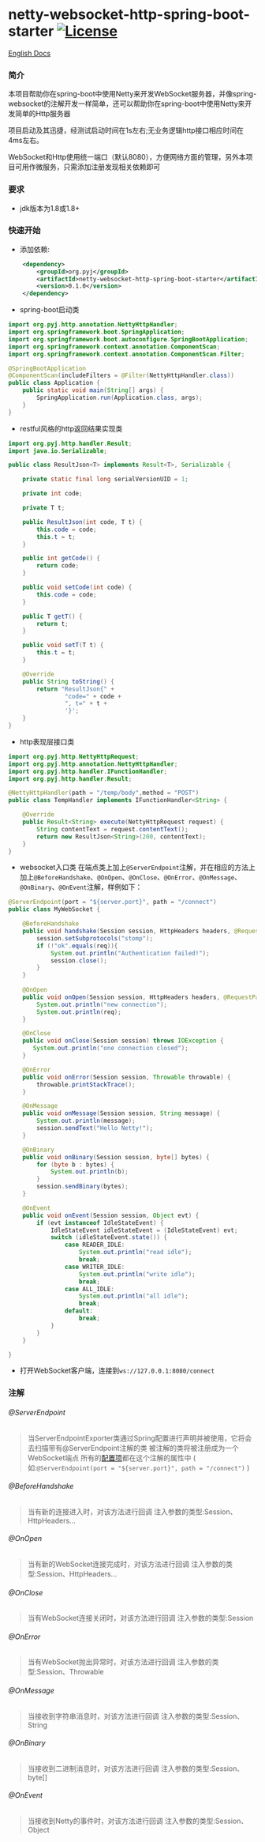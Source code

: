 netty-websocket-http-spring-boot-starter [![License](http://img.shields.io/:license-apache-brightgreen.svg)](http://www.apache.org/licenses/LICENSE-2.0.html)
===================================

[English Docs](https://github.com/pengyongjianpyj/netty-websocket-http-spring-boot-starter/blob/master/README.md)

### 简介
本项目帮助你在spring-boot中使用Netty来开发WebSocket服务器，并像spring-websocket的注解开发一样简单，还可以帮助你在spring-boot中使用Netty来开发简单的Http服务器

项目启动及其迅捷，经测试启动时间在1s左右;无业务逻辑http接口相应时间在4ms左右。

WebSocket和Http使用统一端口（默认8080），方便网络方面的管理，另外本项目可用作微服务，只需添加注册发现相关依赖即可

### 要求
- jdk版本为1.8或1.8+


### 快速开始

- 添加依赖:

```xml
    <dependency>
        <groupId>org.pyj</groupId>
        <artifactId>netty-websocket-http-spring-boot-starter</artifactId>
        <version>0.1.0</version>
    </dependency>
```

- spring-boot启动类

```java
import org.pyj.http.annotation.NettyHttpHandler;
import org.springframework.boot.SpringApplication;
import org.springframework.boot.autoconfigure.SpringBootApplication;
import org.springframework.context.annotation.ComponentScan;
import org.springframework.context.annotation.ComponentScan.Filter;

@SpringBootApplication
@ComponentScan(includeFilters = @Filter(NettyHttpHandler.class))
public class Application {
    public static void main(String[] args) {
        SpringApplication.run(Application.class, args);
    }
}
```

- restful风格的http返回结果实现类

```java
import org.pyj.http.handler.Result;
import java.io.Serializable;

public class ResultJson<T> implements Result<T>, Serializable {

    private static final long serialVersionUID = 1;

    private int code;

    private T t;

    public ResultJson(int code, T t) {
        this.code = code;
        this.t = t;
    }

    public int getCode() {
        return code;
    }

    public void setCode(int code) {
        this.code = code;
    }

    public T getT() {
        return t;
    }

    public void setT(T t) {
        this.t = t;
    }

    @Override
    public String toString() {
        return "ResultJson{" +
                "code=" + code +
                ", t=" + t +
                '}';
    }
}
```

- http表现层接口类

```java
import org.pyj.http.NettyHttpRequest;
import org.pyj.http.annotation.NettyHttpHandler;
import org.pyj.http.handler.IFunctionHandler;
import org.pyj.http.handler.Result;

@NettyHttpHandler(path = "/temp/body",method = "POST")
public class TempHandler implements IFunctionHandler<String> {

    @Override
    public Result<String> execute(NettyHttpRequest request) {
        String contentText = request.contentText();
        return new ResultJson<String>(200, contentText);
    }
}
```


- websocket入口类 在端点类上加上`@ServerEndpoint`注解，并在相应的方法上加上`@BeforeHandshake`、`@OnOpen`、`@OnClose`、`@OnError`、`@OnMessage`、`@OnBinary`、`@OnEvent`注解，样例如下：

```java
@ServerEndpoint(port = "${server.port}", path = "/connect")
public class MyWebSocket {

    @BeforeHandshake
    public void handshake(Session session, HttpHeaders headers, @RequestParam String req, @RequestParam MultiValueMap reqMap, @PathVariable String arg, @PathVariable Map pathMap){
        session.setSubprotocols("stomp");
        if (!"ok".equals(req)){
            System.out.println("Authentication failed!");
            session.close();
        }
    }
    
    @OnOpen
    public void onOpen(Session session, HttpHeaders headers, @RequestParam String req, @RequestParam MultiValueMap reqMap, @PathVariable String arg, @PathVariable Map pathMap){
        System.out.println("new connection");
        System.out.println(req);
    }

    @OnClose
    public void onClose(Session session) throws IOException {
       System.out.println("one connection closed"); 
    }

    @OnError
    public void onError(Session session, Throwable throwable) {
        throwable.printStackTrace();
    }

    @OnMessage
    public void onMessage(Session session, String message) {
        System.out.println(message);
        session.sendText("Hello Netty!");
    }

    @OnBinary
    public void onBinary(Session session, byte[] bytes) {
        for (byte b : bytes) {
            System.out.println(b);
        }
        session.sendBinary(bytes); 
    }

    @OnEvent
    public void onEvent(Session session, Object evt) {
        if (evt instanceof IdleStateEvent) {
            IdleStateEvent idleStateEvent = (IdleStateEvent) evt;
            switch (idleStateEvent.state()) {
                case READER_IDLE:
                    System.out.println("read idle");
                    break;
                case WRITER_IDLE:
                    System.out.println("write idle");
                    break;
                case ALL_IDLE:
                    System.out.println("all idle");
                    break;
                default:
                    break;
            }
        }
    }

}
```

- 打开WebSocket客户端，连接到`ws://127.0.0.1:8080/connect`


### 注解
###### @ServerEndpoint 
> 当ServerEndpointExporter类通过Spring配置进行声明并被使用，它将会去扫描带有@ServerEndpoint注解的类
> 被注解的类将被注册成为一个WebSocket端点
> 所有的[配置项](#%E9%85%8D%E7%BD%AE)都在这个注解的属性中 ( 如:`@ServerEndpoint(port = "${server.port}", path = "/connect")` )

###### @BeforeHandshake 
> 当有新的连接进入时，对该方法进行回调
> 注入参数的类型:Session、HttpHeaders...

###### @OnOpen 
> 当有新的WebSocket连接完成时，对该方法进行回调
> 注入参数的类型:Session、HttpHeaders...

###### @OnClose
> 当有WebSocket连接关闭时，对该方法进行回调
> 注入参数的类型:Session

###### @OnError
> 当有WebSocket抛出异常时，对该方法进行回调
> 注入参数的类型:Session、Throwable

###### @OnMessage
> 当接收到字符串消息时，对该方法进行回调
> 注入参数的类型:Session、String

###### @OnBinary
> 当接收到二进制消息时，对该方法进行回调
> 注入参数的类型:Session、byte[]

###### @OnEvent
> 当接收到Netty的事件时，对该方法进行回调
> 注入参数的类型:Session、Object
